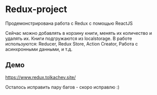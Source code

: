 
# Redux-project
 
Продемонстрирована работа с Redux с помощью ReactJS
 
Сейчас можно добавлять в корзину книги, менять их количество и удалять их.
Книги подгружаются из localstorage.
В работе используются:
Reducer,
Redux Store,
Action Creator,
Работа с асинхронными данными,
и т.д.

 
 
## Демо
https://www.redux.tolkachev.site/
 
Осталось исправить пару багов - скоро исправлю :)
